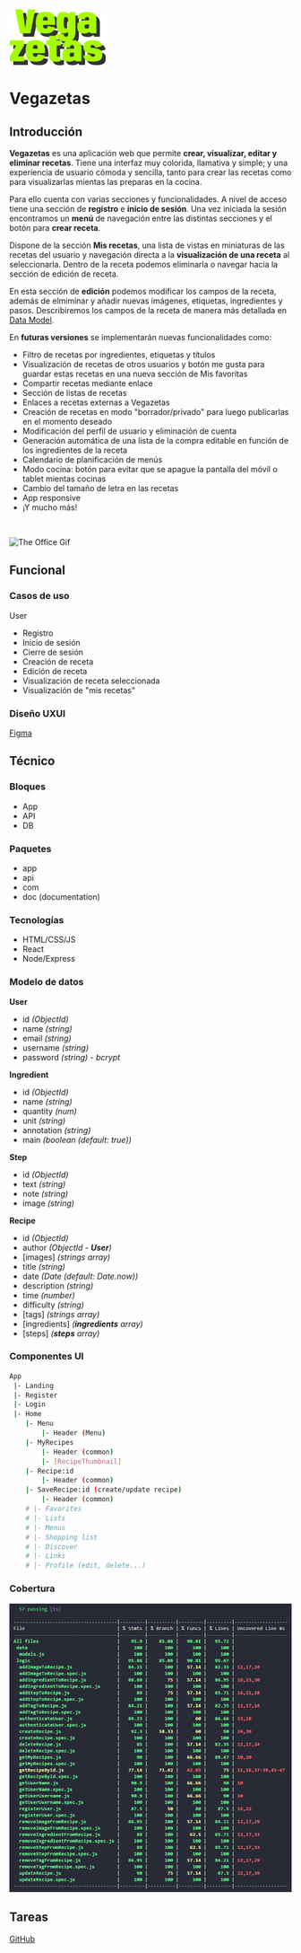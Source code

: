 <img src="./images/vegazeta-logo.png" height="100">

<br>

# Vegazetas

## Introducción

**Vegazetas** es una aplicación web que permite **crear, visualizar, editar y eliminar recetas**. Tiene una interfaz muy colorida, llamativa y simple; y una experiencia de usuario cómoda y sencilla, tanto para crear las recetas como para visualizarlas mientas las preparas en la cocina.

Para ello cuenta con varias secciones y funcionalidades. A nivel de acceso tiene una sección de **registro** e **inicio de sesión**. Una vez iniciada la sesión encontramos un **menú** de navegación entre las distintas secciones y el botón para **crear receta**.

Dispone de la sección **Mis recetas**, una lista de vistas en miniaturas de las recetas del usuario y navegación directa a la **visualización de una receta** al seleccionarla. Dentro de la receta podemos eliminarla o navegar hacia la sección de edición de receta.

En esta sección de **edición** podemos modificar los campos de la receta, además de elmiminar y añadir nuevas imágenes, etiquetas, ingredientes y pasos. Describiremos los campos de la receta de manera más detallada en [Data Model](#data-model).

En **futuras versiones** se implementarán nuevas funcionalidades como:
- Filtro de recetas por ingredientes, etiquetas y títulos
- Visualización de recetas de otros usuarios y botón me gusta para guardar estas recetas en una nueva sección de Mis favoritas
- Compartir recetas mediante enlace
- Sección de listas de recetas
- Enlaces a recetas externas a Vegazetas
- Creación de recetas en modo "borrador/privado" para luego publicarlas en el momento deseado
- Modificación del perfil de usuario y eliminación de cuenta
- Generación automática de una lista de la compra editable en función de los ingredientes de la receta
- Calendario de planificación de menús
- Modo cocina: botón para evitar que se apague la pantalla del móvil o tablet mientas cocinas
- Cambio del tamaño de letra en las recetas
- App responsive
- ¡Y mucho más!

<br>

![The Office Gif](https://media3.giphy.com/media/v1.Y2lkPTc5MGI3NjExZjd0ZGh0czA0MHJ3aTFlaDhmcjBtMmtsMjM4eWh6dHNsdTBwN296ZyZlcD12MV9pbnRlcm5hbF9naWZfYnlfaWQmY3Q9Zw/hKyroc5P7axuU/giphy.webp)


## Funcional

### Casos de uso

User

- Registro
- Inicio de sesión
- Cierre de sesión
- Creación de receta
- Edición de receta
- Visualización de receta seleccionada
- Visualización de "mis recetas"


### Diseño UXUI 

[Figma](https://www.figma.com/proto/wJ7OQyaNcJneXTPpf4jx6X/Vegazetas?node-id=149-214&t=m7ZNRd48c95egXOo-1&scaling=scale-down&content-scaling=fixed&page-id=149%3A212&starting-point-node-id=149%3A214)


## Técnico

### Bloques

- App
- API
- DB

### Paquetes

- app
- api
- com
- doc (documentation)

### Tecnologías

- HTML/CSS/JS
- React
- Node/Express

### Modelo de datos

**User**
- id *(ObjectId)*
- name *(string)*
- email *(string)*
- username *(string)*
- password *(string) - bcrypt*

**Ingredient**
- id *(ObjectId)*
- name *(string)*
- quantity *(num)*
- unit *(string)*
- annotation *(string)*
- main *(boolean (default: true))*

**Step**
- id *(ObjectId)*
- text *(string)*
- note *(string)*
- image *(string)* 

**Recipe**
- id *(ObjectId)*
- author *(ObjectId - **User**)*
- [images] *(strings array)*
- title *(string)*
- date *(Date (default: Date.now))*
- description *(string)*
- time *(number)*
- difficulty *(string)*
- [tags] *(strings array)*
- [ingredients] *(**ingredients** array)*
- [steps] *(**steps** array)*

### Componentes UI

```sh
App
 |- Landing
 |- Register
 |- Login
 |- Home
    |- Menu
        |- Header (Menu)
    |- MyRecipes
        |- Header (common)
        |- [RecipeThumbnail]
    |- Recipe:id
        |- Header (common)
    |- SaveRecipe:id (create/update recipe)
        |- Header (common)
    # |- Favorites
    # |- Lists
    # |- Menus
    # |- Shopping list
    # |- Discover
    # |- Links
    # |- Profile (edit, delete...)
 ```

### Cobertura

![Code Coverage](./images/vegazetas-test-coverage.png)


## Tareas

[GitHub](https://github.com/b00tc4mp/isdi-parttime-202410/issues/45)
